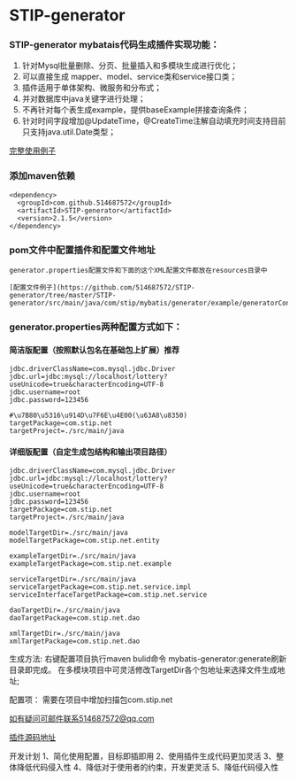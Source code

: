 ﻿
# STIP-generator
 ### STIP-generator mybatais代码生成插件实现功能：
 
 1. 针对Mysql批量删除、分页、批量插入和多模块生成进行优化；
 2. 可以直接生成 mapper、model、service类和service接口类；
 3. 插件适用于单体架构、微服务和分布式；
 4. 并对数据库中java关键字进行处理；
 5. 不再针对每个表生成example，提供baseExample拼接查询条件；
 6. 针对时间字段增加@UpdateTime，@CreateTime注解自动填充时间支持目前只支持java.util.Date类型；
 
 
 [完整使用例子](https://github.com/514687572/STIP-generator-example.git)

### 添加maven依赖
```
<dependency>
  <groupId>com.github.514687572</groupId>
  <artifactId>STIP-generator</artifactId>
  <version>2.1.5</version>
</dependency>
```
### pom文件中配置插件和配置文件地址
```
generator.properties配置文件和下面的这个XML配置文件都放在resources目录中

[配置文件例子](https://github.com/514687572/STIP-generator/tree/master/STIP-generator/src/main/java/com/stip/mybatis/generator/example/generatorConfig.xml)
```

### generator.properties两种配置方式如下：

#### 简洁版配置（按照默认包名在基础包上扩展）推荐
```
jdbc.driverClassName=com.mysql.jdbc.Driver
jdbc.url=jdbc:mysql://localhost/lottery?useUnicode=true&characterEncoding=UTF-8
jdbc.username=root
jdbc.password=123456

#\u7B80\u5316\u914D\u7F6E\u4E00(\u63A8\u8350)
targetPackage=com.stip.net
targetProject=./src/main/java
```

#### 详细版配置（自定生成包结构和输出项目路径）

```
jdbc.driverClassName=com.mysql.jdbc.Driver
jdbc.url=jdbc:mysql://localhost/lottery?useUnicode=true&characterEncoding=UTF-8
jdbc.username=root
jdbc.password=123456
targetPackage=com.stip.net
targetProject=./src/main/java

modelTargetDir=./src/main/java
modelTargetPackage=com.stip.net.entity

exampleTargetDir=./src/main/java
exampleTargetPackage=com.stip.net.example

serviceTargetDir=./src/main/java
serviceTargetPackage=com.stip.net.service.impl
serviceInterfaceTargetPackage=com.stip.net.service

daoTargetDir=./src/main/java
daoTargetPackage=com.stip.net.dao

xmlTargetDir=./src/main/java
xmlTargetPackage=com.stip.net.dao
```

生成方法:
右键配置项目执行maven bulid命令 mybatis-generator:generate刷新目录即完成。
在多模块项目中可灵活修改TargetDir各个包地址来选择文件生成地址;

配置项：
需要在项目中增加扫描包com.stip.net

如有疑问可邮件联系514687572@qq.com

[插件源码地址](https://github.com/514687572/STIP-generator)



开发计划
1、简化使用配置，目标即插即用
2、使用插件生成代码更加灵活
3、整体降低代码侵入性
4、降低对于使用者的约束，开发更灵活
5、降低代码侵入性
